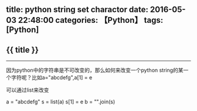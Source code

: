 title: python string set charactor
date: 2016-05-03 22:48:00
categories: 【Python】
tags: [Python]
---
## {{ title }} ##

---

因为python中的字符串是不可改变的，那么如何来改变一个python string的某一个字符呢？比如a="abcdefg",a[1] = e

可以通过list来改变

a = "abcdefg"
s = list(a)
s[1] = e
b = "".join(s)